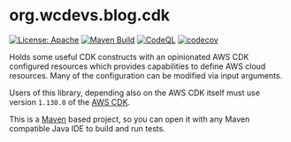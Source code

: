 # org.wcdevs.blog.cdk

[![License: Apache](https://img.shields.io/badge/License-Apache%202.0-blue)](https://opensource.org/licenses/Apache-2.0) [![Maven Build](https://github.com/lealceldeiro/org.wcdevs.blog.cdk/actions/workflows/maven.yml/badge.svg)](https://github.com/lealceldeiro/org.wcdevs.blog.cdk/actions/workflows/maven.yml) [![CodeQL](https://github.com/lealceldeiro/org.wcdevs.blog.cdk/actions/workflows/codeql-analysis.yml/badge.svg)](https://github.com/lealceldeiro/org.wcdevs.blog.cdk/actions/workflows/codeql-analysis.yml) [![codecov](https://codecov.io/gh/lealceldeiro/org.wcdevs.blog.cdk/branch/main/graph/badge.svg)](https://codecov.io/gh/lealceldeiro/org.wcdevs.blog.cdk)

Holds some useful CDK constructs with an opinionated AWS CDK configured resources which provides
capabilities to define AWS cloud resources. Many of the configuration can be modified via input
arguments.

Users of this library, depending also on the AWS CDK itself must use version `1.130.0` of the
[AWS CDK](https://mvnrepository.com/artifact/software.amazon.awscdk). 

This is a [Maven](https://maven.apache.org/) based project, so you can open it with any Maven
compatible Java IDE to build and run tests.
